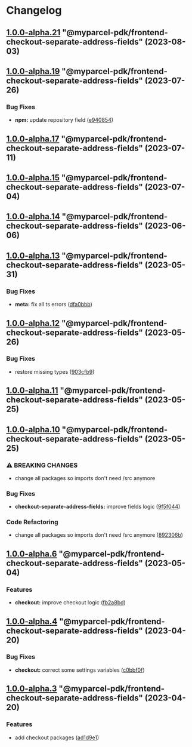 # Changelog

<!-- MONODEPLOY:BELOW -->

## [1.0.0-alpha.21](https://github.com/myparcelnl/js-pdk/compare/@myparcel-pdk/frontend-checkout-separate-address-fields@1.0.0-alpha.20...@myparcel-pdk/frontend-checkout-separate-address-fields@1.0.0-alpha.21) "@myparcel-pdk/frontend-checkout-separate-address-fields" (2023-08-03)




## [1.0.0-alpha.19](https://github.com/myparcelnl/js-pdk/compare/@myparcel-pdk/frontend-checkout-separate-address-fields@1.0.0-alpha.18...@myparcel-pdk/frontend-checkout-separate-address-fields@1.0.0-alpha.19) "@myparcel-pdk/frontend-checkout-separate-address-fields" (2023-07-26)


### Bug Fixes

* **npm:** update repository field ([e940854](https://github.com/myparcelnl/js-pdk/commit/e940854ba1d99c0fcdada8b66f88a7c7e6060272))




## [1.0.0-alpha.17](https://github/myparcelnl/js-pdk/compare/@myparcel-pdk/frontend-checkout-separate-address-fields@1.0.0-alpha.16...@myparcel-pdk/frontend-checkout-separate-address-fields@1.0.0-alpha.17) "@myparcel-pdk/frontend-checkout-separate-address-fields" (2023-07-11)




## [1.0.0-alpha.15](https://github/myparcelnl/js-pdk/compare/@myparcel-pdk/frontend-checkout-separate-address-fields@1.0.0-alpha.14...@myparcel-pdk/frontend-checkout-separate-address-fields@1.0.0-alpha.15) "@myparcel-pdk/frontend-checkout-separate-address-fields" (2023-07-04)




## [1.0.0-alpha.14](https://github/myparcelnl/js-pdk/compare/@myparcel-pdk/frontend-checkout-separate-address-fields@1.0.0-alpha.13...@myparcel-pdk/frontend-checkout-separate-address-fields@1.0.0-alpha.14) "@myparcel-pdk/frontend-checkout-separate-address-fields" (2023-06-06)




## [1.0.0-alpha.13](https://github/myparcelnl/js-pdk/compare/@myparcel-pdk/frontend-checkout-separate-address-fields@1.0.0-alpha.12...@myparcel-pdk/frontend-checkout-separate-address-fields@1.0.0-alpha.13) "@myparcel-pdk/frontend-checkout-separate-address-fields" (2023-05-31)


### Bug Fixes

* **meta:** fix all ts errors ([dfa0bbb](https://github/myparcelnl/js-pdk/commit/dfa0bbb308c4863ce0fb4c9a0d55f2b5fa8fdb6c))




## [1.0.0-alpha.12](https://github/myparcelnl/js-pdk/compare/@myparcel-pdk/frontend-checkout-separate-address-fields@1.0.0-alpha.11...@myparcel-pdk/frontend-checkout-separate-address-fields@1.0.0-alpha.12) "@myparcel-pdk/frontend-checkout-separate-address-fields" (2023-05-26)


### Bug Fixes

* restore missing types ([903cfb9](https://github/myparcelnl/js-pdk/commit/903cfb95f161bb5b49fbb91c4f96a7e44c524db8))




## [1.0.0-alpha.11](https://github/myparcelnl/js-pdk/compare/@myparcel-pdk/frontend-checkout-separate-address-fields@1.0.0-alpha.10...@myparcel-pdk/frontend-checkout-separate-address-fields@1.0.0-alpha.11) "@myparcel-pdk/frontend-checkout-separate-address-fields" (2023-05-25)




## [1.0.0-alpha.10](https://github/myparcelnl/js-pdk/compare/@myparcel-pdk/frontend-checkout-separate-address-fields@1.0.0-alpha.9...@myparcel-pdk/frontend-checkout-separate-address-fields@1.0.0-alpha.10) "@myparcel-pdk/frontend-checkout-separate-address-fields" (2023-05-25)


### ⚠ BREAKING CHANGES

* change all packages so imports don't need /src anymore

### Bug Fixes

* **checkout-separate-address-fields:** improve fields logic ([9f5f044](https://github/myparcelnl/js-pdk/commit/9f5f0440ee4a95fb92f5b7f76915c6a49b496d11))


### Code Refactoring

* change all packages so imports don't need /src anymore ([892306b](https://github/myparcelnl/js-pdk/commit/892306bd3307fe8d5d011bbf6eb7654f7365347a))




## [1.0.0-alpha.6](https://github/myparcelnl/js-pdk/compare/@myparcel-pdk/frontend-checkout-separate-address-fields@1.0.0-alpha.5...@myparcel-pdk/frontend-checkout-separate-address-fields@1.0.0-alpha.6) "@myparcel-pdk/frontend-checkout-separate-address-fields" (2023-05-04)


### Features

* **checkout:** improve checkout logic ([fb2a8bd](https://github/myparcelnl/js-pdk/commit/fb2a8bd4b9404cac0fe600526d85465e3a1ee5f9))




## [1.0.0-alpha.4](https://github/myparcelnl/js-pdk/compare/@myparcel-pdk/frontend-checkout-separate-address-fields@1.0.0-alpha.3...@myparcel-pdk/frontend-checkout-separate-address-fields@1.0.0-alpha.4) "@myparcel-pdk/frontend-checkout-separate-address-fields" (2023-04-20)


### Bug Fixes

* **checkout:** correct some settings variables ([c0bbf0f](https://github/myparcelnl/js-pdk/commit/c0bbf0ff2fc98c3815094ae77f26f75a3036dfbe))




## [1.0.0-alpha.3](https://github/myparcelnl/js-pdk/compare/@myparcel-pdk/frontend-checkout-separate-address-fields@1.0.0-alpha.2...@myparcel-pdk/frontend-checkout-separate-address-fields@1.0.0-alpha.3) "@myparcel-pdk/frontend-checkout-separate-address-fields" (2023-04-20)


### Features

* add checkout packages ([ad1d9e1](https://github/myparcelnl/js-pdk/commit/ad1d9e1f027af9e6124f8266f64edc0509e22a9d))


